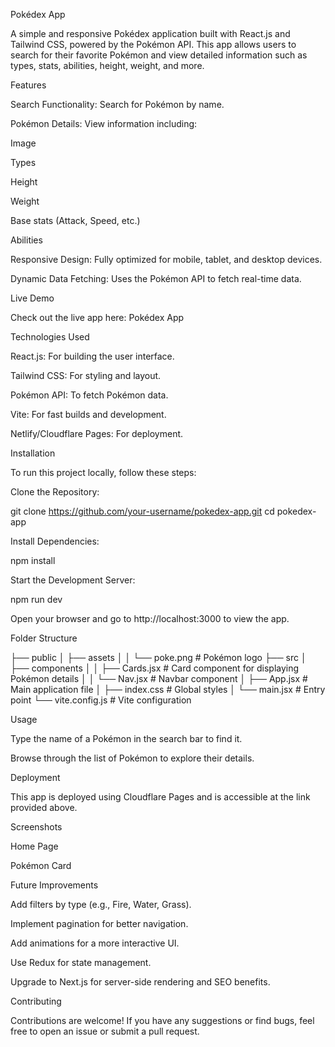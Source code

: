 Pokédex App

A simple and responsive Pokédex application built with React.js and Tailwind CSS, powered by the Pokémon API. This app allows users to search for their favorite Pokémon and view detailed information such as types, stats, abilities, height, weight, and more.

Features

Search Functionality: Search for Pokémon by name.

Pokémon Details: View information including:

Image

Types

Height

Weight

Base stats (Attack, Speed, etc.)

Abilities

Responsive Design: Fully optimized for mobile, tablet, and desktop devices.

Dynamic Data Fetching: Uses the Pokémon API to fetch real-time data.

Live Demo

Check out the live app here: Pokédex App

Technologies Used

React.js: For building the user interface.

Tailwind CSS: For styling and layout.

Pokémon API: To fetch Pokémon data.

Vite: For fast builds and development.

Netlify/Cloudflare Pages: For deployment.

Installation

To run this project locally, follow these steps:

Clone the Repository:

git clone https://github.com/your-username/pokedex-app.git
cd pokedex-app

Install Dependencies:

npm install

Start the Development Server:

npm run dev

Open your browser and go to http://localhost:3000 to view the app.

Folder Structure

├── public
│   ├── assets
│   │   └── poke.png    # Pokémon logo
├── src
│   ├── components
│   │   ├── Cards.jsx   # Card component for displaying Pokémon details
│   │   └── Nav.jsx     # Navbar component
│   ├── App.jsx         # Main application file
│   ├── index.css       # Global styles
│   └── main.jsx        # Entry point
└── vite.config.js      # Vite configuration

Usage

Type the name of a Pokémon in the search bar to find it.

Browse through the list of Pokémon to explore their details.

Deployment

This app is deployed using Cloudflare Pages and is accessible at the link provided above.

Screenshots

Home Page



Pokémon Card



Future Improvements

Add filters by type (e.g., Fire, Water, Grass).

Implement pagination for better navigation.

Add animations for a more interactive UI.

Use Redux for state management.

Upgrade to Next.js for server-side rendering and SEO benefits.

Contributing

Contributions are welcome! If you have any suggestions or find bugs, feel free to open an issue or submit a pull request.
